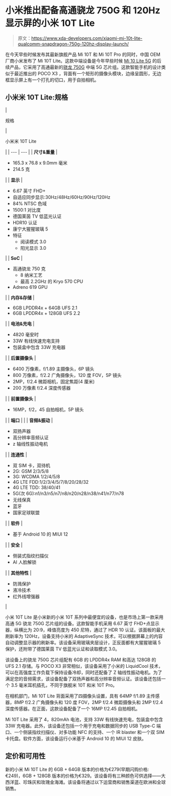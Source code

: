 # 小米推出配备高通骁龙 750G 和 120Hz 显示屏的小米 10T Lite

> 原文：<https://www.xda-developers.com/xiaomi-mi-10t-lite-qualcomm-snapdragon-750g-120hz-display-launch/>

在今天早些时候发布其最新旗舰产品 Mi 10T 和 Mi 10T Pro 的同时，中国 OEM 厂商小米发布了 Mi 10T Lite。这款中端设备是今年早些时候 [Mi 10 Lite 5G](https://www.xda-developers.com/xiaomi-mi-10-lite-5g-announced/) 的后续产品，它采用了高通最新的[骁龙 750G](https://www.xda-developers.com/qualcomm-snapdragon-750g-processor-specifications-features/) 中端 5G 芯片组。这款智能手机的设计类似于最近推出的 POCO X3 ，背面有一个矩形的摄像头模块，边缘呈圆形，无边框显示屏上有一个打孔的切口，用于自拍相机。

## 小米米 10T Lite:规格

| 

规格

 | 

小米米 10T Lite

 |
| --- | --- |
| **尺寸&重量** | 

*   165.3 x 76.8 x 9.0mm 毫米
*   214.5 克

 |
| **显示** | 

*   6.67 英寸 FHD+
*   自适应同步显示:30Hz/48Hz/60Hz/90Hz/120Hz
*   84% NTSC 色域
*   1500:1 对比度
*   德国莱茵 TV 低蓝光认证
*   HDR10 认证
*   康宁大猩猩玻璃 5
*   特征
    *   阅读模式 3.0
    *   阳光显示 3.0

 |
| **SoC** | 

*   高通骁龙 750 克
    *   8 纳米工艺
    *   最高 2.2GHz 的 Kryo 570 CPU
*   Adreno 619 GPU

 |
| **内存&存储** | 

*   6GB LPDDR4x + 64GB UFS 2.1
*   6GB LPDDR4x + 128GB UFS 2.2

 |
| **电池&充电** | 

*   4820 毫安时
*   33W 有线快速充电支持
*   包装盒中包含 33W 充电器

 |
| **后置摄像头** | 

*   6400 万像素，f/1.89 主摄像头，6P 镜头
*   800 万像素，f/2.2 广角摄像头，120 度 FOV，5P 镜头
*   2MP，f/2.4 微距相机，固定焦距(4 厘米)
*   200 万像素 f/2.4 深度传感器

 |
| **前置摄像头** | 

*   16MP，f/2，45 自拍相机，5P 镜头

 |
| **端口** |  |
| **音频&振动** | 

*   双扬声器
*   高分辨率音频认证
*   z 轴线性振动电机

 |
| **连通性** | 

*   双 SIM 卡，双待机
*   2G: GSM 2/3/5/8
*   3G: WCDMA 1/2/4/5/8
*   4G LTE FDD:1/2/3/4/5/7/8/20/28/32
*   4G LTE TDD: 38/40/41
*   5G(次 6G):n1/n3/n5/n7/n8/n20/n28/n38/n41/n77/n78
*   无线保真
*   蓝牙
*   国家足球联盟

 |
| **软件** | 

*   基于 Android 10 的 MIUI 12

 |
| **安全** | 

*   侧装式指纹扫描仪
*   AI 人脸解锁

 |
| **其他特性** | 

*   防溅保护
*   液冷技术
*   红外线增强器

 |

小米 10T Lite 是小米新的小米 10T 系列中最便宜的设备，也是市场上第一款采用高通 5G 骁龙 750G 芯片组的设备。这款智能手机采用 6.67 英寸 FHD+点显示器，纵横比为 20:9，峰值亮度为 450 尼特，通过了 HDR 10 认证。该面板的最大刷新率为 120Hz，设备支持小米的 AdaptiveSync 技术，可以根据屏幕上的内容自动调整显示器的刷新率。该设备采用玻璃夹层设计，正反面都有大猩猩玻璃 5 保护，还附带了德国莱茵 TV 低蓝光认证和读取模式 3.0。

该设备上的骁龙 750G 芯片组配有 6GB 的 LPDDR4x RAM 和高达 128GB 的 UFS 2.1 存储。与 POCO X3 非常相似，该设备采用了小米的 LiquidCool 技术，可以在高强度工作负载下保持设备冷却，同时还配备了 Z 轴线性振动电机。为了满足您的音频需求，该设备配备了双扬声器和高分辨率音频认证。该设备还包括一个 3.5 毫米耳机插孔，不同于旗舰米 10T 和米 10T Pro。

在相机部门，Mi 10T Lite 背面采用了四摄像头设置，具有 64MP f/1.89 主传感器，8MP f/2.2 广角摄像头和 120 度 FOV，2MP f/2.4 微距摄像头和 2MP f/2.4 深度传感器。在正面，这款设备配备了一个 16MP f/2.45 自拍相机。

Mi 10T Lite 采用了 4，820mAh 电池，支持 33W 有线快速充电，包装盒中包含 33W 充电器。此外，该设备还包括一个用于充电和数据同步的 USB Type-C 端口、一个侧装指纹扫描仪、对多功能 NFC 的支持、一个 IR blaster 和一个双 SIM 卡托盘。软件方面，该设备运行小米基于 Android 10 的 MIUI 12 皮肤。

## 定价和可用性

新的小米 Mi 10T Lite 的 6GB + 64GB 版本的价格为€279(早期闪购价格:€249)，6GB + 128GB 版本的价格为€329。该设备将有三种颜色可供选择——大西洋蓝、珍珠灰和玫瑰金海滩。该设备将通过以下运营商和销售渠道在欧洲和全球销售。